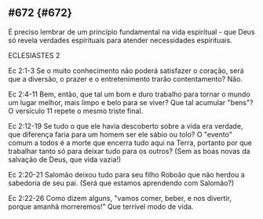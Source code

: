 ## #672 {#672}

É preciso lembrar de um princípio fundamental na vida espiritual - que Deus só revela verdades espirituais para atender necessidades espirituais.

ECLESIASTES 2

Ec 2:1-3 Se o muito conhecimento não poderá satisfazer o coração, será que a diversão, o prazer e o entretenimento trarão contentamento? Não.

Ec 2:4-11 Bem, então, que tal um bom e duro trabalho para tornar o mundo um lugar melhor, mais limpo e belo para se viver? Que tal acumular &quot;bens&quot;? O versículo 11 repete o mesmo triste final.

Ec 2:12-19 Se tudo o que ele havia descoberto sobre a vida era verdade, que diferença faria para um homem ser ele sábio ou tolo? O &quot;evento&quot; comum a todos é a morte que encerra tudo aqui na Terra, portanto por que trabalhar tanto só para deixar tudo para os outros? (Sem as boas novas da salvação de Deus, que vida vazia!)

Ec 2:20-21 Salomão deixou tudo para seu filho Roboão que não herdou a sabedoria de seu pai. (Será que estamos aprendendo com Salomão?)

Ec 2:22-26 Como dizem alguns, &quot;vamos comer, beber, e nos divertir, porque amanhã morreremos!&quot; Que terrível modo de vida.